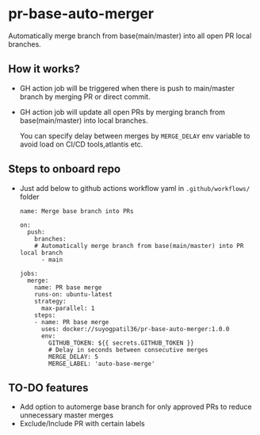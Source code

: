 # pr-base-auto-merger
Automatically merge branch from base(main/master) into all open PR local branches.

## How it works?
- GH action job will be triggered when there is push to main/master branch by merging PR or direct commit.
- GH action job will update all open PRs by merging branch from base(main/master) into local branches.

  You can specify delay between merges by `MERGE_DELAY` env variable to avoid load on CI/CD tools,atlantis etc.


## Steps to onboard repo
- Just add below to github actions workflow yaml in `.github/workflows/` folder
  ```
  name: Merge base branch into PRs

  on:
    push:
      branches:
      # Automatically merge branch from base(main/master) into PR local branch
        - main

  jobs:
    merge:
      name: PR base merge
      runs-on: ubuntu-latest
      strategy:
        max-parallel: 1
      steps:
      - name: PR base merge
        uses: docker://suyogpatil36/pr-base-auto-merger:1.0.0
        env:
          GITHUB_TOKEN: ${{ secrets.GITHUB_TOKEN }}
          # Delay in seconds between consecutive merges
          MERGE_DELAY: 5
          MERGE_LABEL: 'auto-base-merge'
  ```

## TO-DO features
- Add option to automerge base branch for only approved PRs to reduce unnecessary master merges
- Exclude/Include PR with certain labels

